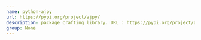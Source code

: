 ```yaml
---
name: python-ajpy
url: https://pypi.org/project/ajpy/
description: package crafting library. URL : https://pypi.org/project/ajpy/ Groups : None
group: None
---
```

